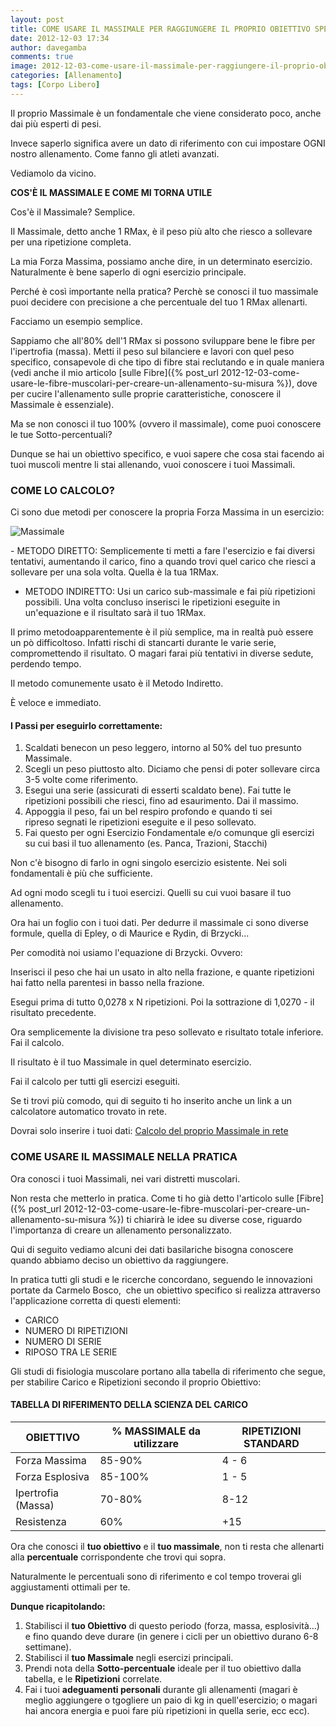 ```yaml
---
layout: post
title: COME USARE IL MASSIMALE PER RAGGIUNGERE IL PROPRIO OBIETTIVO SPECIFICO
date: 2012-12-03 17:34
author: davegamba
comments: true
image: 2012-12-03-come-usare-il-massimale-per-raggiungere-il-proprio-obiettivo-specifico.jpg
categories: [Allenamento]
tags: [Corpo Libero]
---
```



Il proprio Massimale è un fondamentale che viene considerato poco, anche dai più esperti di pesi.

Invece saperlo significa avere un dato di riferimento con cui impostare OGNI nostro allenamento. Come fanno gli atleti avanzati.

Vediamolo da vicino.

**COS'È IL MASSIMALE E COME MI TORNA UTILE**

Cos'è il Massimale? Semplice.

Il Massimale, detto anche 1 RMax, è il peso più alto che riesco a sollevare per una ripetizione completa.

La mia Forza Massima, possiamo anche dire, in un determinato esercizio.
Naturalmente è bene saperlo di ogni esercizio principale.

Perché è così importante nella pratica?
Perchè se conosci il tuo massimale puoi decidere con precisione a che percentuale del tuo 1 RMax allenarti.

Facciamo un esempio semplice.

Sappiamo che all'80% dell'1 RMax si possono sviluppare bene le fibre per l'ipertrofia (massa).
Metti il peso sul bilanciere e lavori con quel peso specifico, consapevole di che tipo di fibre stai reclutando e in quale maniera (vedi anche il mio articolo [sulle Fibre]({% post_url 2012-12-03-come-usare-le-fibre-muscolari-per-creare-un-allenamento-su-misura %}), dove per cucire l'allenamento sulle proprie caratteristiche, conoscere il Massimale è essenziale).

Ma se non conosci il tuo 100% (ovvero il massimale), come puoi conoscere le tue Sotto-percentuali?

Dunque se hai un obiettivo specifico, e vuoi sapere che cosa stai facendo ai tuoi muscoli mentre li stai allenando, vuoi conoscere i tuoi Massimali.

### COME LO CALCOLO?

Ci sono due metodi per conoscere la propria Forza Massima in un esercizio:

![Massimale]({{site.images_root}}2012-12-03-come-usare-il-massimale-per-raggiungere-il-proprio-obiettivo-specifico-1.jpg)

​- METODO DIRETTO: Semplicemente ti metti a fare l'esercizio e fai diversi tentativi, aumentando il carico, fino a quando trovi quel carico che riesci a sollevare per una sola volta. Quella è la tua 1RMax.
- METODO INDIRETTO: Usi un carico sub-massimale e fai più ripetizioni possibili. Una volta concluso inserisci le ripetizioni eseguite in un'equazione e il risultato sarà il tuo 1RMax.

Il primo metodoapparentemente è il più semplice, ma in realtà può essere un pò difficoltoso. Infatti rischi di stancarti durante le varie serie, compromettendo il risultato. O magari farai più tentativi in diverse sedute, perdendo tempo.

Il metodo comunemente usato è il Metodo Indiretto.

È veloce e immediato.
 
#### I Passi per eseguirlo correttamente:

1.	Scaldati benecon un peso leggero​, intorno al 50% del tuo presunto Massimale.
2.	Scegli un peso piuttosto alto. Diciamo che pensi di poter sollevare circa 3-5 volte come riferimento.
3.	Esegui una serie (assicurati di esserti scaldato bene).
	Fai tutte le ripetizioni possibili che riesci, fino ad esaurimento. Dai il massimo.
4.	Appoggia il peso, fai un bel respiro profondo e quando ti sei ripreso segnati le ripetizioni eseguite e il peso sollevato.
5.	Fai questo per ogni Esercizio Fondamentale e/o comunque gli esercizi su cui basi il tuo allenamento (es. Panca, Trazioni, Stacchi)

Non c'è bisogno di farlo in ogni singolo esercizio esistente. Nei soli fondamentali è più che sufficiente.

​Ad ogni modo scegli tu i tuoi esercizi. Quelli su cui vuoi basare il tuo allenamento.

Ora hai un foglio con i tuoi dati. Per dedurre il massimale ci sono diverse formule, quella di Epley, o di Maurice e Rydin, di Brzycki...

Per comodità noi usiamo l'equazione di Brzycki. Ovvero:

Inserisci il peso che hai un usato in alto nella frazione, e quante ripetizioni hai fatto nella parentesi in basso nella frazione.

Esegui prima di tutto 0,0278 x N ripetizioni. Poi la sottrazione di 1,0270 - il risultato precedente.

Ora semplicemente la divisione tra peso sollevato e risultato totale inferiore.
Fai il calcolo.

Il risultato è il tuo Massimale in quel determinato esercizio.

Fai il calcolo per tutti gli esercizi eseguiti.

Se ti trovi più comodo, qui di seguito ti ho inserito anche un link a un calcolatore automatico trovato in rete.

Dovrai solo inserire i tuoi dati: [Calcolo del proprio Massimale in rete](http://www.exrx.net/Calculators/OneRepMax.html)

### COME USARE IL MASSIMALE NELLA PRATICA

Ora conosci i tuoi Massimali, nei vari distretti muscolari.

Non resta che metterlo in pratica. Come ti ho già detto l'articolo sulle [Fibre]({% post_url 2012-12-03-come-usare-le-fibre-muscolari-per-creare-un-allenamento-su-misura %}) ti chiarirà le idee su diverse cose, riguardo l'importanza di creare un allenamento personalizzato.

Qui di seguito vediamo alcuni dei dati basilariche bisogna conoscere quando abbiamo deciso un obiettivo da raggiungere.

In pratica tutti gli studi e le ricerche concordano, seguendo le innovazioni portate da Carmelo Bosco,  che un obiettivo specifico si realizza attraverso l'applicazione corretta di questi elementi:

- CARICO
- NUMERO DI RIPETIZIONI
- NUMERO DI SERIE
- RIPOSO TRA LE SERIE

Gli studi di fisiologia muscolare portano alla tabella di riferimento che segue, per stabilire Carico e Ripetizioni secondo il proprio Obiettivo:

#### TABELLA DI RIFERIMENTO DELLA SCIENZA DEL CARICO

|     OBIETTIVO      | % MASSIMALE da utilizzare | RIPETIZIONI STANDARD |
|--------------------|---------------------------|----------------------|
| Forza Massima      | 85-90%                    | 4 - 6                |
| Forza Esplosiva    | 85-100%                   | 1 - 5                |
| Ipertrofia (Massa) | 70-80%                    | 8-12                 |
| Resistenza         | 60%                       | +15                  |

Ora che conosci il **tuo obiettivo** e il **tuo massimale**, non ti resta che allenarti alla **percentuale** corrispondente che trovi qui sopra.

Naturalmente le percentuali sono di riferimento e col tempo troverai gli aggiustamenti ottimali per te.

**Dunque ricapitolando:**

1.	Stabilisci il **tuo Obiettivo** di questo periodo (forza, massa, esplosività...) e fino quando deve durare (in genere i cicli per un obiettivo durano 6-8 settimane).
2.	Stabilisci il **tuo Massimale** negli esercizi principali.
3.	Prendi nota della **Sotto-percentuale** ideale per il tuo obiettivo dalla tabella, e le **Ripetizioni** correlate.
4.	Fai i tuoi **adeguamenti personali** durante gli allenamenti (magari è meglio aggiungere o tgogliere un paio di kg in quell'esercizio; o magari hai ancora energia e puoi fare più ripetizioni in quella serie, ecc ecc).